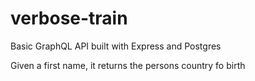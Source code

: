 # verbose-train

Basic GraphQL API built with Express and Postgres

Given a first name, it returns the persons country fo birth
